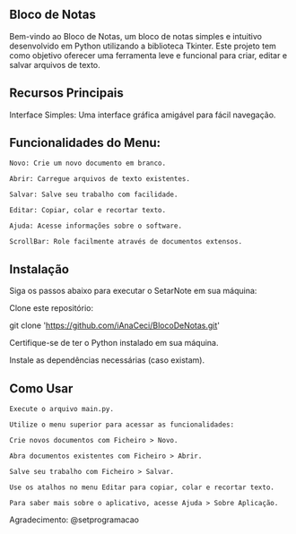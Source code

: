 ## Bloco de Notas

Bem-vindo ao Bloco de Notas, um bloco de notas simples e intuitivo desenvolvido em Python utilizando a biblioteca Tkinter. Este projeto tem como objetivo oferecer uma ferramenta leve e funcional para criar, editar e salvar arquivos de texto.

## Recursos Principais

  Interface Simples: Uma interface gráfica amigável para fácil navegação.

  ## Funcionalidades do Menu:

    Novo: Crie um novo documento em branco.

    Abrir: Carregue arquivos de texto existentes.

    Salvar: Salve seu trabalho com facilidade.

    Editar: Copiar, colar e recortar texto.

    Ajuda: Acesse informações sobre o software.

    ScrollBar: Role facilmente através de documentos extensos.


## Instalação

Siga os passos abaixo para executar o SetarNote em sua máquina:

Clone este repositório:

git clone 'https://github.com/iAnaCeci/BlocoDeNotas.git'

Certifique-se de ter o Python instalado em sua máquina.

Instale as dependências necessárias (caso existam).


## Como Usar

    Execute o arquivo main.py.

    Utilize o menu superior para acessar as funcionalidades:

    Crie novos documentos com Ficheiro > Novo.
  
    Abra documentos existentes com Ficheiro > Abrir.

    Salve seu trabalho com Ficheiro > Salvar.

    Use os atalhos no menu Editar para copiar, colar e recortar texto.

    Para saber mais sobre o aplicativo, acesse Ajuda > Sobre Aplicação.

Agradecimento: @setprogramacao
